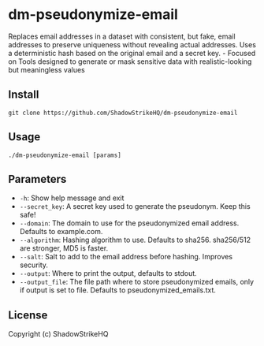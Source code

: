 # dm-pseudonymize-email
Replaces email addresses in a dataset with consistent, but fake, email addresses to preserve uniqueness without revealing actual addresses. Uses a deterministic hash based on the original email and a secret key. - Focused on Tools designed to generate or mask sensitive data with realistic-looking but meaningless values

## Install
`git clone https://github.com/ShadowStrikeHQ/dm-pseudonymize-email`

## Usage
`./dm-pseudonymize-email [params]`

## Parameters
- `-h`: Show help message and exit
- `--secret_key`: A secret key used to generate the pseudonym. Keep this safe!
- `--domain`: The domain to use for the pseudonymized email address. Defaults to example.com.
- `--algorithm`: Hashing algorithm to use. Defaults to sha256.  sha256/512 are stronger, MD5 is faster.
- `--salt`: Salt to add to the email address before hashing. Improves security.
- `--output`: Where to print the output, defaults to stdout.
- `--output_file`: The file path where to store pseudonymized emails, only if output is set to file.  Defaults to pseudonymized_emails.txt.

## License
Copyright (c) ShadowStrikeHQ
